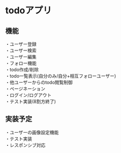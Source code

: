 # todoアプリ

## 機能
・ユーザー登録  
・ユーザー検索  
・ユーザー編集  
・フォロー機能  
・todo作成/削除  
・todo一覧表示(自分のみ/自分+相互フォローユーザー)  
・他ユーザーからのtodo閲覧制御  
・ページネーション  
・ログイン/ログアウト  
・テスト実装(8割方終了)  


## 実装予定
・ユーザーの画像設定機能  
・テスト実装  
・レスポンシブ対応
